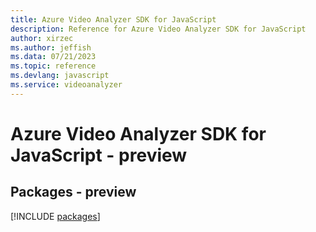 ```yaml
---
title: Azure Video Analyzer SDK for JavaScript
description: Reference for Azure Video Analyzer SDK for JavaScript
author: xirzec
ms.author: jeffish
ms.data: 07/21/2023
ms.topic: reference
ms.devlang: javascript
ms.service: videoanalyzer
---
```

# Azure Video Analyzer SDK for JavaScript - preview
## Packages - preview
[!INCLUDE [packages](video-analyzer-index.md)]